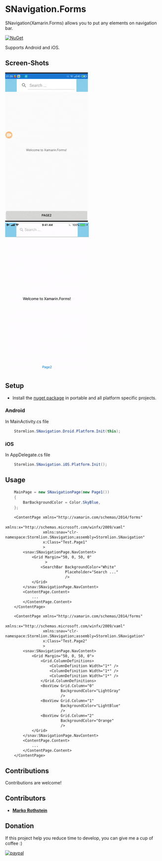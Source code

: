 # SNavigation.Forms

SNavigation(Xamarin.Forms) allows you to put any elements on navigation bar.

[![NuGet](https://img.shields.io/nuget/v/SNavigation.Forms.svg)](https://www.nuget.org/packages/SNavigation.Forms/)

Supports Android and iOS.

## Screen-Shots

<img src="ScreenShots/screenshot_android.gif" alt="SNavigation Android"/> <img src="ScreenShots/screenshot_ios.gif" alt="SNavigation iOS"/>

## Setup

* Install the [nuget package](https://www.nuget.org/packages/SNavigation.Forms) in portable and all platform specific projects.

### Android

In MainActivity.cs file

```cs
    Stormlion.SNavigation.Droid.Platform.Init(this);
```

### iOS

In AppDelegate.cs file

```cs
    Stormlion.SNavigation.iOS.Platform.Init();
```
## Usage

```cs
    MainPage = new SNavigationPage(new Page1())
    {
        BarBackgroundColor = Color.SkyBlue,
    };
```

```xaml
	<ContentPage xmlns="http://xamarin.com/schemas/2014/forms"
				 xmlns:x="http://schemas.microsoft.com/winfx/2009/xaml"
				 xmlns:snav="clr-namespace:Stormlion.SNavigation;assembly=Stormlion.SNavigation"
				 x:Class="Test.Page1"
				 >
		<snav:SNavigationPage.NavContent>
			<Grid Margin="50, 0, 50, 0"
				  >
				<SearchBar BackgroundColor="White"
						   Placeholder="Search ..."
						   />
			</Grid>
		</snav:SNavigationPage.NavContent>
		<ContentPage.Content>
			...
		</ContentPage.Content>
	</ContentPage>
```

```xaml
	<ContentPage xmlns="http://xamarin.com/schemas/2014/forms"
				 xmlns:x="http://schemas.microsoft.com/winfx/2009/xaml"
				 xmlns:snav="clr-namespace:Stormlion.SNavigation;assembly=Stormlion.SNavigation"
				 x:Class="Test.Page2"
				 >
		<snav:SNavigationPage.NavContent>
			<Grid Margin="50, 0, 50, 0">
				<Grid.ColumnDefinitions>
					<ColumnDefinition Width="1*" />
					<ColumnDefinition Width="1*" />
					<ColumnDefinition Width="1*" />
				</Grid.ColumnDefinitions>
				<BoxView Grid.Column="0"
						 BackgroundColor="LightGray"
						 />
				<BoxView Grid.Column="1"
						 BackgroundColor="LightBlue"
						 />
				<BoxView Grid.Column="2"
						 BackgroundColor="Orange"
						 />
			</Grid>
		</snav:SNavigationPage.NavContent>
		<ContentPage.Content>
			...
		</ContentPage.Content>
	</ContentPage>
```

## Contributions
Contributions are welcome!

## Contributors
* **[Marko Rothstein](https://www.facebook.com/profile.php?id=100014026622428)**


## Donation
If this project help you reduce time to develop, you can give me a cup of coffee :)

[![paypal](https://www.paypalobjects.com/en_US/i/btn/btn_donateCC_LG.gif)](https://www.paypal.com/cgi-bin/webscr?cmd=_s-xclick&hosted_button_id=EHWABRHDW6LSA)
